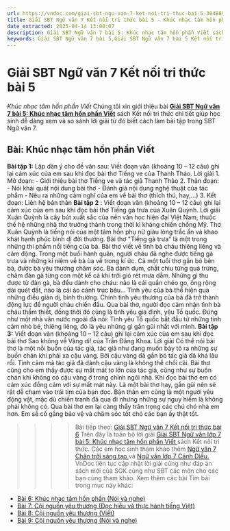 ```yaml
---
url: https://vndoc.com/giai-sbt-ngu-van-7-ket-noi-tri-thuc-bai-5-304889
title: Giải SBT Ngữ văn 7 Kết nối tri thức bài 5 - Khúc nhạc tâm hồn phần Viết - VnDoc.com
date_extracted: 2025-04-14 13:00:07
description: Giải SBT Ngữ văn 7 bài 5: Khúc nhạc tâm hồn phần Viết sách Kết nối tri thức có đáp án chi tiết cho các bạn cùng tham khảo.
keywords: Giải SBT Ngữ văn 7 bài 5,Giải SBT Ngữ văn 7 bài 5 Kết nối tri thức,Giải sách bài tập Ngữ văn KNTT lớp 7,Ngữ văn lớp 7 Kết nối tri thức,giải bài tập ngữ văn lớp 7,bài Khúc nhạc tâm hồn phần Viết
---
```


# Giải SBT Ngữ văn 7 Kết nối tri thức bài 5
 _Khúc nhạc tâm hồn phần Viết_
Chúng tôi xin giới thiệu bài [**Giải SBT Ngữ văn 7 bài 5: Khúc nhạc tâm hồn phần Viết**](<https://vndoc.com/giai-sbt-ngu-van-7-ket-noi-tri-thuc-bai-5-304889>) sách Kết nối tri thức chi tiết giúp học sinh dễ dàng xem và so sánh lời giải từ đó biết cách làm bài tập trong SBT Ngữ văn 7.
## Bài: Khúc nhạc tâm hồn phần Viết
**Bài tập 1:** Lập dàn ý cho đề văn sau: Viết đoạn văn \(khoảng 10 – 12 câu\) ghi lại cảm xúc của em sau khi đọc bài thơ Tiếng ve của Thanh Thảo.
Lời giải
1\. Mở đoạn:
\- Giới thiệu bài thơ Tiếng ve và tác giả Thanh Thảo
2\. Thân đoạn:
\- Nói khái quát nội dung bài thơ
\- Đánh giá nội dung nghệ thuật của tác phẩm
\- Nêu ra những cảm nghĩ của em về bài thơ \(thích thú, hay,...\)
3\. Kết đoạn: Liên hệ bản thân
**Bài tập 2** : Viết đoạn văn \(khoảng 10 – 12 câu\) ghi lại cảm xúc của em sau khi đọc bài thơ Tiếng gà trưa của Xuân Quỳnh.
Lời giải
Xuân Quỳnh là cây bút xuất sắc của nền văn học hiện đại Việt Nam, thuộc thế hệ những nhà thơ trưởng thành trong thời kì kháng chiến chống Mỹ. Thơ Xuân Quỳnh là tiếng nói của một tâm hồn phụ nữ giàu lòng trắc ẩn và khao khát hạnh phúc bình dị đời thường. Bài thơ "Tiếng gà trưa" là một trong những thi phẩm nổi tiếng của bà. Bài thơ viết về tình bà cháu thiêng liêng và cảm động. Trong một buổi hành quân, người cháu đã nghe được tiếng gà trưa và những kỉ niệm về bà ùa về trong kí ức. Cả một tuổi thơ gắn bó bên bà, được bà yêu thương chăm sóc. Bà dành dụm, chắt chiu từng quả trứng, chăm đàn gà từng con một kể cả khi trời gió rét mưa dầm. Những gì thu được từ đàn gà, bà đều dành cho cháu: nào là cái quần chéo go, ống rộng dài quét đất, nào là cái áo cánh trúc bâu... Tình yêu của bà thể hiện qua những điều giản dị, bình thường. Chính tình yêu thương của bà đã trở thành động lực để người cháu chiến đấu. Qua bài thơ, người đọc cảm nhận tình bà cháu thắm thiết, đồng thời đó cũng là tình yêu gia đình, yêu Tổ quốc. Đúng như một nhà văn nước ngoài đã nói: Tình yêu Tổ quốc bắt đầu từ những tình cảm nhỏ bé, thiêng liêng, đó là yêu những gì gần gũi nhất với mình.
**Bài tập 3:** Viết đoạn văn \(khoảng 10 – 12 câu\) ghi lại cảm xúc của em sau khi đọc bài thơ Sao không về Vàng ơi\! của Trần Đăng Khoa.
Lời giải
Có thể nói bài thơ là một nỗi buồn của tác giả, tác giả như đang muốn bày tỏ ra những sự buồn chán khi phải xa cậu vàng. Bởi cậu vàng đã gắn bó tác giả đã khá lâu rồi. Tình cảm mà tác giả đã dành cậu vàng là không thể chối cãi. Bài thơ cũng cho em thấy được sự mất mát to lớn của tác giả, cũng như sự buồn chán khi không có cậu vàng ở trong chính ngôi nhà. Khi đọc bài thơ em có cảm xúc đồng cảm với sự mất mát này. Là một bài thơ hay, gần gũi nên sẽ rất dễ chạm vào trái tim của bạn đọc. Bản thân em cũng là một người yêu động vật, mặc dù chiến tranh đã qua đi nhưng những sự nguy hiểm là không phải không có. Qua bài thơ em lại càng thấy trân trọng các chú chó nhà em hơn. Em sẽ cố gắng bảo vệ và chăm sóc tốt chó các bạn ấy thật tốt.
>>>> Bài tiếp theo: [Giải SBT Ngữ văn 7 Kết nối tri thức bài 6](<https://vndoc.com/giai-sbt-ngu-van-7-ket-noi-tri-thuc-bai-6-304890>)
Trên đây là toàn bộ lời giải [Giải SBT Ngữ văn lớp 7 bài 5: Khúc nhạc tâm hồn phần Viết ](<https://vndoc.com/giai-sbt-ngu-van-7-ket-noi-tri-thuc-bai-5-304889>)sách Kết nối tri thức. Các em học sinh tham khảo thêm [Ngữ văn 7 Chân trời sáng tạo ](<https://vndoc.com/ngu-van-7-ctst-tap1>)và [Ngữ văn lớp 7 Cánh Diều.](<https://vndoc.com/ngu-van-7-tap-1-cd>) VnDoc liên tục cập nhật lời giải cũng như đáp án sách mới của SGK cũng như SBT các môn cho các bạn cùng tham khảo.
Xem thêm các bài Tìm bài trong mục này khác:
  * [Bài 6: Khúc nhạc tâm hồn phần \(Nói và nghe\)](</giai-sbt-ngu-van-7-ket-noi-tri-thuc-bai-6-304890>)
  * [Bài 7: Cội nguồn yêu thương \(Đọc hiểu và thực hành tiếng Việt\)](</giai-sbt-ngu-van-7-ket-noi-tri-thuc-bai-7-304892>)
  * [Bài 8: Cội nguồn yêu thương \(Viết\)](</giai-sbt-ngu-van-7-ket-noi-tri-thuc-bai-8-304893>)
  * [Bài 9: Cội nguồn yêu thương \(Nói và nghe\)](</giai-sbt-ngu-van-7-ket-noi-tri-thuc-bai-9-304896>)

